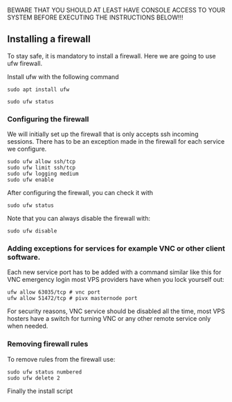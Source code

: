BEWARE THAT YOU SHOULD AT LEAST HAVE CONSOLE ACCESS TO YOUR SYSTEM BEFORE EXECUTING THE INSTRUCTIONS BELOW!!!

## Installing a firewall

To stay safe, it is mandatory to install a firewall. Here we are going to use ufw firewall.

Install ufw with the following command

```
sudo apt install ufw

sudo ufw status
```

### Configuring the firewall

We will initially set up the firewall that is only accepts ssh incoming sessions. There has to be an exception made in the firewall for each service we configure.

```
sudo ufw allow ssh/tcp
sudo ufw limit ssh/tcp
sudo ufw logging medium
sudo ufw enable
```

After configuring the firewall, you can check it with

```
sudo ufw status
```

Note that you can always disable the firewall with:

```
sudo ufw disable
```

### Adding exceptions for services for example VNC or other client software.

Each new service port has to be added with a command similar like this for VNC emergency login most VPS providers have when you lock yourself out:

```
ufw allow 63035/tcp # vnc port
ufw allow 51472/tcp # pivx masternode port
```
For security reasons, VNC service should be disabled all the time, most VPS hosters have a switch for turning VNC or any other remote service only when needed.


### Removing firewall rules

To remove rules from the firewall use:

```
sudo ufw status numbered
sudo ufw delete 2
```
Finally the install script 
